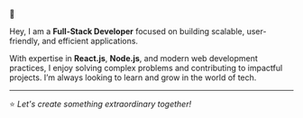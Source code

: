 🚀

Hey, I am a **Full-Stack Developer** focused on building scalable, user-friendly, and efficient applications.

With expertise in **React.js**, **Node.js**, and modern web development practices, I enjoy solving complex problems and contributing to impactful projects. I’m always looking to learn and grow in the world of tech.

---

⭐️ *Let's create something extraordinary together!*
